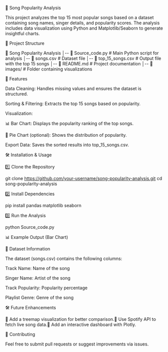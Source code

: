 🎵 Song Popularity Analysis

This project analyzes the top 15 most popular songs based on a dataset containing song names, singer details, and popularity scores. The analysis includes data visualization using Python and Matplotlib/Seaborn to generate insightful charts.

📂 Project Structure

📁 Song Popularity Analysis
│-- 📄 Source_code.py     # Main Python script for analysis
│-- 📄 songs.csv          # Dataset file
│-- 📄 top_15_songs.csv   # Output file with the top 15 songs
│-- 📄 README.md          # Project documentation
│-- 📁 images/            # Folder containing visualizations

🚀 Features

Data Cleaning: Handles missing values and ensures the dataset is structured.

Sorting & Filtering: Extracts the top 15 songs based on popularity.

Visualization:

📊 Bar Chart: Displays the popularity ranking of the top songs.

🥯 Pie Chart (optional): Shows the distribution of popularity.

Export Data: Saves the sorted results into top_15_songs.csv.

🛠️ Installation & Usage

1️⃣ Clone the Repository

git clone https://github.com/your-username/song-popularity-analysis.git
cd song-popularity-analysis

2️⃣ Install Dependencies

pip install pandas matplotlib seaborn

3️⃣ Run the Analysis

python Source_code.py

📊 Example Output (Bar Chart)



📜 Dataset Information

The dataset (songs.csv) contains the following columns:

Track Name: Name of the song

Singer Name: Artist of the song

Track Popularity: Popularity percentage

Playlist Genre: Genre of the song

🛠️ Future Enhancements

🔹 Add a treemap visualization for better comparison.🔹 Use Spotify API to fetch live song data.🔹 Add an interactive dashboard with Plotly.

🤝 Contributing

Feel free to submit pull requests or suggest improvements via issues.

